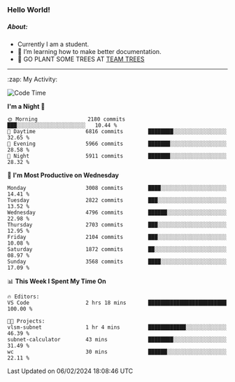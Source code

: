 ### Hello World!

##### About:
- Currently I am a student.
- 🌱 I’m learning how to make better documentation.
- 🌱 GO PLANT SOME TREES AT [TEAM TREES](https://teamtrees.org/)

---
  <summary>:zap: My Activity:</summary>
  
<!--START_SECTION:waka-->
![Code Time](http://img.shields.io/badge/Code%20Time-1%2C279%20hrs%2052%20mins-blue)

**I'm a Night 🦉** 

```text
🌞 Morning                2180 commits        ███░░░░░░░░░░░░░░░░░░░░░░   10.44 % 
🌆 Daytime                6816 commits        ████████░░░░░░░░░░░░░░░░░   32.65 % 
🌃 Evening                5966 commits        ███████░░░░░░░░░░░░░░░░░░   28.58 % 
🌙 Night                  5911 commits        ███████░░░░░░░░░░░░░░░░░░   28.32 % 
```
📅 **I'm Most Productive on Wednesday** 

```text
Monday                   3008 commits        ████░░░░░░░░░░░░░░░░░░░░░   14.41 % 
Tuesday                  2822 commits        ███░░░░░░░░░░░░░░░░░░░░░░   13.52 % 
Wednesday                4796 commits        ██████░░░░░░░░░░░░░░░░░░░   22.98 % 
Thursday                 2703 commits        ███░░░░░░░░░░░░░░░░░░░░░░   12.95 % 
Friday                   2104 commits        ███░░░░░░░░░░░░░░░░░░░░░░   10.08 % 
Saturday                 1872 commits        ██░░░░░░░░░░░░░░░░░░░░░░░   08.97 % 
Sunday                   3568 commits        ████░░░░░░░░░░░░░░░░░░░░░   17.09 % 
```


📊 **This Week I Spent My Time On** 

```text
🔥 Editors: 
VS Code                  2 hrs 18 mins       █████████████████████████   100.00 % 

🐱‍💻 Projects: 
vlsm-subnet              1 hr 4 mins         ████████████░░░░░░░░░░░░░   46.39 % 
subnet-calculator        43 mins             ████████░░░░░░░░░░░░░░░░░   31.49 % 
wc                       30 mins             ██████░░░░░░░░░░░░░░░░░░░   22.11 % 
```


 Last Updated on 06/02/2024 18:08:46 UTC
<!--END_SECTION:waka-->
